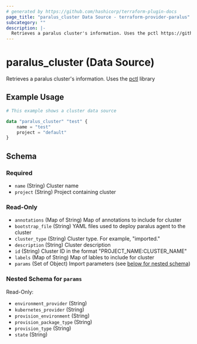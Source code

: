 ```yaml
---
# generated by https://github.com/hashicorp/terraform-plugin-docs
page_title: "paralus_cluster Data Source - terraform-provider-paralus"
subcategory: ""
description: |-
  Retrieves a paralus cluster's information. Uses the pctl https://github.com/paralus/cli library
---
```


# paralus_cluster (Data Source)

Retrieves a paralus cluster's information. Uses the [pctl](https://github.com/paralus/cli) library

## Example Usage

```terraform
# This example shows a cluster data source

data "paralus_cluster" "test" {
    name = "test"
    project = "default"
}
```

<!-- schema generated by tfplugindocs -->
## Schema

### Required

- `name` (String) Cluster name
- `project` (String) Project containing cluster

### Read-Only

- `annotations` (Map of String) Map of annotations to include for cluster
- `bootstrap_file` (String) YAML files used to deploy paralus agent to the cluster
- `cluster_type` (String) Cluster type. For example, "imported."
- `description` (String) Cluster description
- `id` (String) Cluster ID in the format "PROJECT_NAME:CLUSTER_NAME"
- `labels` (Map of String) Map of lables to include for cluster
- `params` (Set of Object) Import parameters (see [below for nested schema](#nestedatt--params))

<a id="nestedatt--params"></a>
### Nested Schema for `params`

Read-Only:

- `environment_provider` (String)
- `kubernetes_provider` (String)
- `provision_environment` (String)
- `provision_package_type` (String)
- `provision_type` (String)
- `state` (String)


